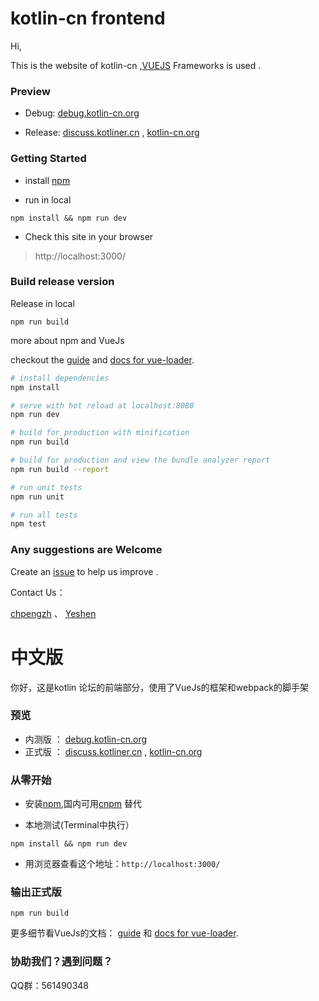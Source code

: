 # kotlin-cn frontend

Hi, 

This is the website of kotlin-cn ,[VUEJS](http://vuejs.org/) Frameworks is used . 


### Preview

- Debug: [debug.kotlin-cn.org](https://debug.kotlin-cn.org/)

- Release: [discuss.kotliner.cn](https://discuss.kotliner.cn/) ,  [kotlin-cn.org](https://kotlin-cn.org/)


### Getting Started

- install [npm](https://www.npmjs.com/get-npm)

- run in local 

```shell
npm install && npm run dev
```

- Check this site in your browser

> http://localhost:3000/


### Build release version

Release in local 

```shell
npm run build
```

more about npm and VueJs

checkout the [guide](http://vuejs-templates.github.io/webpack/) and [docs for vue-loader](http://vuejs.github.io/vue-loader).

``` bash
# install dependencies
npm install

# serve with hot reload at localhost:8080
npm run dev

# build for production with minification
npm run build

# build for production and view the bundle analyzer report
npm run build --report

# run unit tests
npm run unit

# run all tests
npm test
```

### Any suggestions are Welcome

Create an [issue](https://github.com/Kotlin-lang-CN/Kotlin-CN-Frontend/issues) to help us improve .

Contact Us： 

[chpengzh](mailto:chpengzh@foxmail.com) 、 [Yeshen](mailto:me@yeshen.org)



# 中文版

你好，这是kotlin 论坛的前端部分，使用了VueJs的框架和webpack的脚手架

### 预览

- 内测版 ： [debug.kotlin-cn.org](https://debug.kotlin-cn.org/)
- 正式版 ： [discuss.kotliner.cn](https://discuss.kotliner.cn/) ,  [kotlin-cn.org](https://kotlin-cn.org/)

### 从零开始

- 安装[npm](https://www.npmjs.com/get-npm),国内可用[cnpm](https://npm.taobao.org/) 替代

- 本地测试(Terminal中执行）

```shell
npm install && npm run dev
```

- 用浏览器查看这个地址：`http://localhost:3000/`

### 输出正式版

```shell
npm run build
```

更多细节看VueJs的文档： [guide](http://vuejs-templates.github.io/webpack/) 和 [docs for vue-loader](http://vuejs.github.io/vue-loader).

### 协助我们？遇到问题？

QQ群：561490348